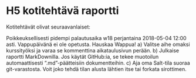 # H5 kotitehtävä raportti
Kotitehtävät olivat seuraavanlaiset:

Poikkeuksellisesti pidempi palautusaika w18 perjantaina 2018-05-04 12:00 asti. Vappupäivänä ei ole opetusta. Hauskaa Wappua!
a) Valitse aihe omaksi kurssityöksi ja varaa se kommenttina aikataulusivun perään.
b) Julkaise raportti MarkDownilla. Jos käytät GitHub:ia, se tekee muotoilun automaattisesti “.md”-päätteisiin dokumentteihin.
c) Aja oma Salt-tila suoraa git-varastosta. Voit joko tehdä tilan alusta lähtien itse tai forkata sirottimen.
